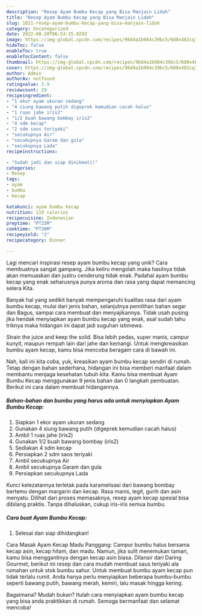 ```yaml
---
description: "Resep Ayam Bumbu Kecap yang Bisa Manjain Lidah"
title: "Resep Ayam Bumbu Kecap yang Bisa Manjain Lidah"
slug: 1021-resep-ayam-bumbu-kecap-yang-bisa-manjain-lidah
category: Uncategorized
date: 2022-08-20T06:53:15.029Z
image: https://img-global.cpcdn.com/recipes/96d4a1b984c39bc5/680x482cq70/ayam-bumbu-kecap-foto-resep-utama.jpg
hideToc: false
enableToc: true
enableTocContent: false
thumbnail: https://img-global.cpcdn.com/recipes/96d4a1b984c39bc5/680x482cq70/ayam-bumbu-kecap-foto-resep-utama.jpg
cover: https://img-global.cpcdn.com/recipes/96d4a1b984c39bc5/680x482cq70/ayam-bumbu-kecap-foto-resep-utama.jpg
author: Admin
authorAv: notfound
ratingvalue: 3.9
reviewcount: 19
recipeingredient:
- "1 ekor ayam ukuran sedang"
- "4 siung bawang putih digeprek kemudian cacah halus"
- "1 ruas jahe iris2"
- "1/2 buah bawang bombay iris2"
- "4 sdm kecap"
- "2 sdm saos teriyaki"
- "secukupnya Air"
- "secukupnya Garam dan gula"
- "secukupnya Lada"
recipeinstructions:

- "Sudah jadi dan siap dinikmati!"
categories:
- Resep
tags:
- ayam
- bumbu
- kecap

katakunci: ayam bumbu kecap 
nutrition: 119 calories
recipecuisine: Indonesian
preptime: "PT33M"
cooktime: "PT30M"
recipeyield: "2"
recipecategory: Dinner

---
```





Lagi mencari inspirasi resep ayam bumbu kecap yang unik? Cara membuatnya sangat gampang. Jika keliru mengolah maka hasilnya tidak akan memuaskan dan justru cenderung tidak enak. Padahal ayam bumbu kecap yang enak seharusnya punya aroma dan rasa yang dapat memancing selera Kita.





Banyak hal yang sedikit banyak mempengaruhi kualitas rasa dari ayam bumbu kecap, mulai dari jenis bahan, selanjutnya pemilihan bahan segar dan Bagus, sampai cara membuat dan menyajikannya. Tidak usah pusing jika hendak menyiapkan ayam bumbu kecap yang enak,      asal sudah tahu triknya maka hidangan ini dapat jadi suguhan istimewa.














Strain the juice and keep the solid. Bisa lebih pedas, super manis, campur kunyit, maupun rempah lain dari jahe dan kemangi. Untuk mengkreasikan bumbu ayam kecap, kamu bisa mencoba beragam cara di bawah ini.






Nah, kali ini kita coba, yuk, kreasikan ayam bumbu kecap sendiri di rumah. Tetap dengan bahan sederhana, hidangan ini bisa memberi manfaat dalam membantu menjaga kesehatan tubuh kita. Kamu bisa membuat Ayam Bumbu Kecap menggunakan 9 jenis bahan dan 0 langkah pembuatan. Berikut ini cara dalam membuat hidangannya.

<!--inarticleads1-->

##### Bahan-bahan dan bumbu yang harus ada untuk menyiapkan Ayam Bumbu Kecap:

1. Siapkan 1 ekor ayam ukuran sedang
1. Gunakan 4 siung bawang putih (digeprek kemudian cacah halus)
1. Ambil 1 ruas jahe (iris2)
1. Gunakan 1/2 buah bawang bombay (iris2)
1. Sediakan 4 sdm kecap
1. Persiapkan 2 sdm saos teriyaki
1. Ambil secukupnya Air
1. Ambil secukupnya Garam dan gula
1. Persiapkan secukupnya Lada


Kunci kelezatannya terletak pada karamelisasi dari bawang bombay bertemu dengan margarin dan kecap. Rasa manis, legit, gurih dan asin menyatu. Dilihat dari proses memasaknya, resep ayam kecap spesial bisa dibilang praktis. Tanpa dihaluskan, cukup iris-iris semua bumbu. 

<!--inarticleads2-->

##### Cara buat Ayam Bumbu Kecap:


1. Selesai dan siap dihidangkan!

Cara Masak Ayam Kecap Madu Panggang: Campur bumbu halus bersama kecap asin, kecap hitam, dan madu. Namun, jika sulit menemukan tamari, kamu bisa menggantinya dengan kecap asin biasa. Dilansir dari Daring Gourmet, berikut ini resep dan cara mudah membuat saus teriyaki ala rumahan untuk stok bumbu sahur. Untuk membuat bumbu ayam kecap pun tidak terlalu rumit. Anda hanya perlu menyiapkan beberapa bumbu-bumbu seperti bawang putih, bawang merah, kemiri, lalu masak hingga kering. 

Bagaimana? Mudah bukan? Itulah cara menyiapkan ayam bumbu kecap yang bisa anda praktikkan di rumah. Semoga bermanfaat dan selamat mencoba!
